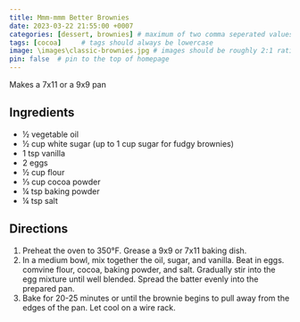 ```yaml
---
title: Mmm-mmm Better Brownies
date: 2023-03-22 21:55:00 +0007 
categories: [dessert, brownies] # maximum of two comma seperated values, recipes are organized in folders based on the category
tags: [cocoa]     # tags should always be lowercase
image: \images\classic-brownies.jpg # images should be roughly 2:1 ratio
pin: false  # pin to the top of homepage
---
```


Makes a 7x11 or a 9x9 pan

## Ingredients

* &frac12; vegetable oil
* &frac12; cup white sugar (up to 1 cup sugar for fudgy brownies)
* 1 tsp vanilla
* 2 eggs
* &frac12; cup flour
* &frac13; cup cocoa powder
* &frac14; tsp baking powder
* &frac14; tsp salt


## Directions

1. Preheat the oven to 350&deg;F. Grease a 9x9 or 7x11 baking dish.
2. In a medium bowl, mix together the oil, sugar, and vanilla. Beat in eggs. comvine flour, cocoa, baking powder, and salt. Gradually stir into the egg mixture until well blended. Spread the batter evenly into the prepared pan.
3. Bake for 20-25 minutes or until the brownie begins to pull away from the edges of the pan. Let cool on a wire rack.


